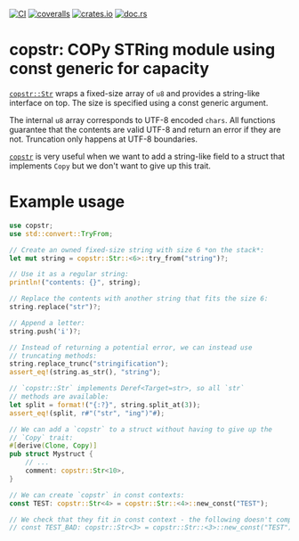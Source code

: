 [![CI](https://github.com/lpenz/copstr/actions/workflows/ci.yml/badge.svg)](https://github.com/lpenz/copstr/actions/workflows/ci.yml)
[![coveralls](https://coveralls.io/repos/github/lpenz/copstr/badge.svg?branch=main)](https://coveralls.io/github/lpenz/copstr?branch=main)
[![crates.io](https://img.shields.io/crates/v/copstr)](https://crates.io/crates/copstr)
[![doc.rs](https://docs.rs/copstr/badge.svg)](https://docs.rs/copstr)


# copstr: COPy STRing module using const generic for capacity

[`copstr::Str`] wraps a fixed-size array of `u8` and provides a
string-like interface on top. The size is specified using a const
generic argument.

The internal `u8` array corresponds to UTF-8 encoded `chars`. All
functions guarantee that the contents are valid UTF-8 and return
an error if they are not. Truncation only happens at UTF-8
boundaries.

[`copstr`] is very useful when we want to add a string-like field
to a struct that implements `Copy` but we don't want to give up
this trait.

# Example usage

```rust
use copstr;
use std::convert::TryFrom;

// Create an owned fixed-size string with size 6 *on the stack*:
let mut string = copstr::Str::<6>::try_from("string")?;

// Use it as a regular string:
println!("contents: {}", string);

// Replace the contents with another string that fits the size 6:
string.replace("str")?;

// Append a letter:
string.push('i')?;

// Instead of returning a potential error, we can instead use
// truncating methods:
string.replace_trunc("stringification");
assert_eq!(string.as_str(), "string");

// `copstr::Str` implements Deref<Target=str>, so all `str`
// methods are available:
let split = format!("{:?}", string.split_at(3));
assert_eq!(split, r#"("str", "ing")"#);

// We can add a `copstr` to a struct without having to give up the
// `Copy` trait:
#[derive(Clone, Copy)]
pub struct Mystruct {
    // ...
    comment: copstr::Str<10>,
}

// We can create `copstr` in const contexts:
const TEST: copstr::Str<4> = copstr::Str::<4>::new_const("TEST");

// We check that they fit in const context - the following doesn't compile:
// const TEST_BAD: copstr::Str<3> = copstr::Str::<3>::new_const("TEST");

```

[`copstr`]: https://docs.rs/copstr/0/copstr/
[`copstr::Str`]: https://docs.rs/copstr/0/copstr/struct.Str.html
[`Str`]: https://docs.rs/copstr/0/copstr/struct.Str.html
